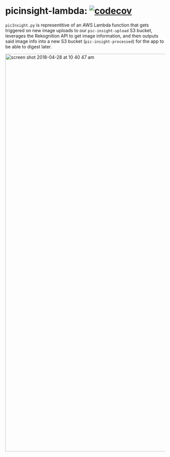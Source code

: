 # picinsight-lambda: [![codecov](https://codecov.io/gh/scottx611x/picInsight-app/branch/master/graph/badge.svg)](https://codecov.io/gh/scottx611x/picInsight-app)

`picInsight.py` is representitive of an AWS Lambda function that gets triggered on new image uploads to our `pic-insight-upload` S3 bucket, leverages the Rekognition API to get image information, and then outputs said image info into a new S3 bucket (`pic-insight-processed`) for the app to be able to digest later.

<img width="1249" alt="screen shot 2018-04-28 at 10 40 47 am" src="https://user-images.githubusercontent.com/5629547/39397644-e88b8d08-4ad0-11e8-8bfb-17d4938a165d.png">
